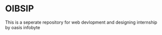 # OIBSIP
This is a seperate repository for web devlopment and designing internship by oasis infobyte
